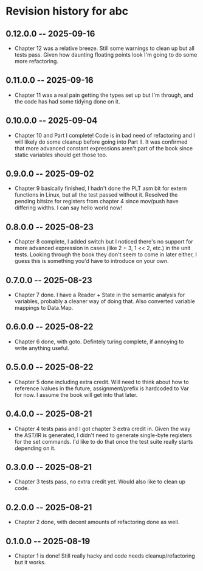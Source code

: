 # Revision history for abc

## 0.12.0.0 -- 2025-09-16

* Chapter 12 was a relative breeze. Still some warnings to clean up but all tests pass. Given how daunting floating points look I'm going to do some more refactoring.

## 0.11.0.0 -- 2025-09-16

* Chapter 11 was a real pain getting the types set up but I'm through, and the code has had some tidying done on it.

## 0.10.0.0 -- 2025-09-04

* Chapter 10 and Part I complete! Code is in bad need of refactoring and I will likely do some cleanup before going into Part II. It was confirmed that more advanced constant expressions aren't part of the book since static variables should get those too.

## 0.9.0.0 -- 2025-09-02

* Chapter 9 basically finished, I hadn't done the PLT asm bit for extern functions in Linux, but all the test passed without it. Resolved the pending bitsize for registers from chapter 4 since mov/push have differing widths. I can say hello world now!

## 0.8.0.0 -- 2025-08-23

* Chapter 8 complete, I added switch but I noticed there's no support for more advanced expression in cases (like 2 + 3, 1 << 2, etc.) in the unit tests. Looking through the book they don't seem to come in later either, I guess this is something you'd have to introduce on your own.

## 0.7.0.0 -- 2025-08-23

* Chapter 7 done. I have a Reader + State in the semantic analysis for variables, probably a cleaner way of doing that. Also converted variable mappings to Data.Map.

## 0.6.0.0 -- 2025-08-22

* Chapter 6 done, with goto. Defintely turing complete, if annoying to write anything useful.

## 0.5.0.0 -- 2025-08-22

* Chapter 5 done including extra credit. Will need to think about how to reference lvalues in the future, assignment/prefix is hardcoded to Var for now. I assume the book will get into that later.

## 0.4.0.0 -- 2025-08-21

* Chapter 4 tests pass and I got chapter 3 extra credit in. Given the way the AST/IR is generated, I didn't need to generate single-byte registers for the set commands. I'd like to do that once the test suite really starts depending on it.

## 0.3.0.0 -- 2025-08-21

* Chapter 3 tests pass, no extra credit yet. Would also like to clean up code.

## 0.2.0.0 -- 2025-08-21

* Chapter 2 done, with decent amounts of refactoring done as well.

## 0.1.0.0 -- 2025-08-19

* Chapter 1 is done! Still really hacky and code needs cleanup/refactoring but it works.
